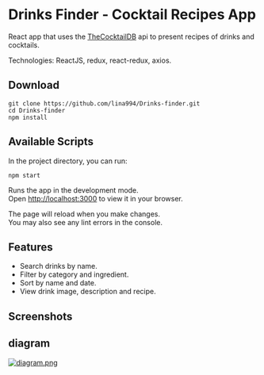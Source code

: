 # Drinks Finder - Cocktail Recipes App

React app that uses the [TheCocktailDB](https://www.thecocktaildb.com) api to present recipes of drinks and cocktails.

Technologies:
ReactJS, redux, react-redux, axios. 


## Download

```
git clone https://github.com/lina994/Drinks-finder.git
cd Drinks-finder
npm install
```

## Available Scripts

In the project directory, you can run:

```
npm start
```

Runs the app in the development mode.\
Open [http://localhost:3000](http://localhost:3000) to view it in your browser.

The page will reload when you make changes.\
You may also see any lint errors in the console.

## Features

- Search drinks by name.
- Filter by category and ingredient.
- Sort by name and date.
- View drink image, description and recipe.

## Screenshots

## diagram

[![diagram.png](https://i.postimg.cc/yNhhH3fy/diagram.png)](https://postimg.cc/3yR0jNQk)


